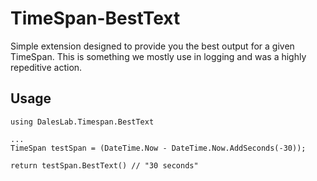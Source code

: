 # TimeSpan-BestText

Simple extension designed to provide you the best output for a given TimeSpan. This is something we mostly use in logging and was a highly repeditive action.

## Usage
```
using DalesLab.Timespan.BestText

...
TimeSpan testSpan = (DateTime.Now - DateTime.Now.AddSeconds(-30));

return testSpan.BestText() // "30 seconds"
```
